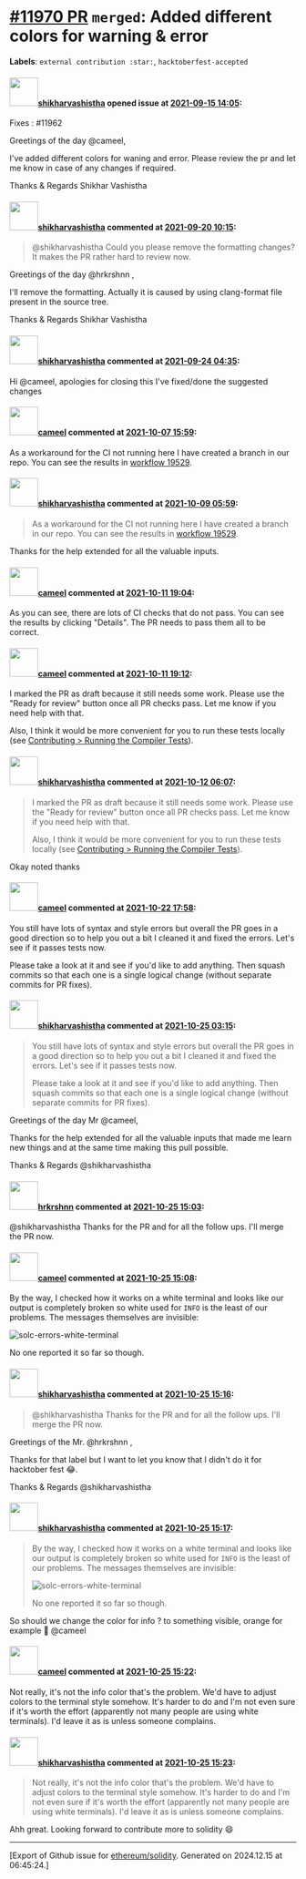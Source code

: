# [\#11970 PR](https://github.com/ethereum/solidity/pull/11970) `merged`: Added different colors for warning & error
**Labels**: `external contribution :star:`, `hacktoberfest-accepted`


#### <img src="https://avatars.githubusercontent.com/u/51105234?v=4" width="50">[shikharvashistha](https://github.com/shikharvashistha) opened issue at [2021-09-15 14:05](https://github.com/ethereum/solidity/pull/11970):

Fixes : #11962

Greetings of the day @cameel, 

I've added different colors for waning and error. Please review the pr and let me know in case of any changes if required.

Thanks & Regards
Shikhar Vashistha

#### <img src="https://avatars.githubusercontent.com/u/51105234?v=4" width="50">[shikharvashistha](https://github.com/shikharvashistha) commented at [2021-09-20 10:15](https://github.com/ethereum/solidity/pull/11970#issuecomment-922793982):

> @shikharvashistha Could you please remove the formatting changes? It makes the PR rather hard to review now.

Greetings of the day @hrkrshnn ,

I'll remove the formatting. Actually it is caused by using clang-format file present in the source tree.

Thanks & Regards
Shikhar Vashistha

#### <img src="https://avatars.githubusercontent.com/u/51105234?v=4" width="50">[shikharvashistha](https://github.com/shikharvashistha) commented at [2021-09-24 04:35](https://github.com/ethereum/solidity/pull/11970#issuecomment-926335047):

Hi @cameel, apologies for closing this I've fixed/done the suggested changes

#### <img src="https://avatars.githubusercontent.com/u/137030?v=4" width="50">[cameel](https://github.com/cameel) commented at [2021-10-07 15:59](https://github.com/ethereum/solidity/pull/11970#issuecomment-937930637):

As a workaround for the CI not running here I have created a branch in our repo. You can see the results in [workflow 19529](https://app.circleci.com/pipelines/github/ethereum/solidity/19546/workflows/0b665723-5871-4e6b-a533-3c359370275a).

#### <img src="https://avatars.githubusercontent.com/u/51105234?v=4" width="50">[shikharvashistha](https://github.com/shikharvashistha) commented at [2021-10-09 05:59](https://github.com/ethereum/solidity/pull/11970#issuecomment-939234755):

> As a workaround for the CI not running here I have created a branch in our repo. You can see the results in [workflow 19529](https://app.circleci.com/pipelines/github/ethereum/solidity/19546/workflows/0b665723-5871-4e6b-a533-3c359370275a).

Thanks for the help extended for all the valuable inputs.

#### <img src="https://avatars.githubusercontent.com/u/137030?v=4" width="50">[cameel](https://github.com/cameel) commented at [2021-10-11 19:04](https://github.com/ethereum/solidity/pull/11970#issuecomment-940367763):

As you can see, there are lots of CI checks that do not pass. You can see the results by clicking "Details". The PR needs to pass them all to be correct.

#### <img src="https://avatars.githubusercontent.com/u/137030?v=4" width="50">[cameel](https://github.com/cameel) commented at [2021-10-11 19:12](https://github.com/ethereum/solidity/pull/11970#issuecomment-940373253):

I marked the PR as draft because it still needs some work. Please use the "Ready for review" button once all PR checks pass. Let me know if you need help with that.

Also, I think it would be more convenient for you to run these tests locally (see [Contributing > Running the Compiler Tests](https://docs.soliditylang.org/en/latest/contributing.html#running-the-compiler-tests)).

#### <img src="https://avatars.githubusercontent.com/u/51105234?v=4" width="50">[shikharvashistha](https://github.com/shikharvashistha) commented at [2021-10-12 06:07](https://github.com/ethereum/solidity/pull/11970#issuecomment-940693864):

> I marked the PR as draft because it still needs some work. Please use the "Ready for review" button once all PR checks pass. Let me know if you need help with that.
> 
> Also, I think it would be more convenient for you to run these tests locally (see [Contributing > Running the Compiler Tests](https://docs.soliditylang.org/en/latest/contributing.html#running-the-compiler-tests)).

Okay noted thanks

#### <img src="https://avatars.githubusercontent.com/u/137030?v=4" width="50">[cameel](https://github.com/cameel) commented at [2021-10-22 17:58](https://github.com/ethereum/solidity/pull/11970#issuecomment-949849259):

You still have lots of syntax and style errors but overall the PR goes in a good direction so to help you out a bit I cleaned it and fixed the errors. Let's see if it passes tests now.

Please take a look at it and see if you'd like to add anything. Then squash commits so that each one is a single logical change (without separate commits for PR fixes).

#### <img src="https://avatars.githubusercontent.com/u/51105234?v=4" width="50">[shikharvashistha](https://github.com/shikharvashistha) commented at [2021-10-25 03:15](https://github.com/ethereum/solidity/pull/11970#issuecomment-950489143):

> You still have lots of syntax and style errors but overall the PR goes in a good direction so to help you out a bit I cleaned it and fixed the errors. Let's see if it passes tests now.
> 
> Please take a look at it and see if you'd like to add anything. Then squash commits so that each one is a single logical change (without separate commits for PR fixes).

Greetings of the day Mr @cameel,

Thanks for the help extended for all the valuable inputs that made me learn new things and at the same time making this pull possible.

Thanks & Regards
@shikharvashistha

#### <img src="https://avatars.githubusercontent.com/u/13174375?u=52d702cb6bec53b561afa293cf9cd53ef7a63924&v=4" width="50">[hrkrshnn](https://github.com/hrkrshnn) commented at [2021-10-25 15:03](https://github.com/ethereum/solidity/pull/11970#issuecomment-951020355):

@shikharvashistha Thanks for the PR and for all the follow ups. I'll merge the PR now.

#### <img src="https://avatars.githubusercontent.com/u/137030?v=4" width="50">[cameel](https://github.com/cameel) commented at [2021-10-25 15:08](https://github.com/ethereum/solidity/pull/11970#issuecomment-951024878):

By the way, I checked how it works on a white terminal and looks like our output is completely broken so white used for `INFO` is the least of our problems. The messages themselves are invisible:

![solc-errors-white-terminal](https://user-images.githubusercontent.com/137030/138721403-13b8a25a-a637-4e6e-adc2-b6b89b4061b9.png)

No one reported it so far so though.

#### <img src="https://avatars.githubusercontent.com/u/51105234?v=4" width="50">[shikharvashistha](https://github.com/shikharvashistha) commented at [2021-10-25 15:16](https://github.com/ethereum/solidity/pull/11970#issuecomment-951032697):

> @shikharvashistha Thanks for the PR and for all the follow ups. I'll merge the PR now.

Greetings of the Mr. @hrkrshnn ,

Thanks for that label but I want to let you know that I didn't do it for hacktober fest 😂.

Thanks & Regards 
@shikharvashistha

#### <img src="https://avatars.githubusercontent.com/u/51105234?v=4" width="50">[shikharvashistha](https://github.com/shikharvashistha) commented at [2021-10-25 15:17](https://github.com/ethereum/solidity/pull/11970#issuecomment-951033668):

> By the way, I checked how it works on a white terminal and looks like our output is completely broken so white used for `INFO` is the least of our problems. The messages themselves are invisible:
> 
> ![solc-errors-white-terminal](https://user-images.githubusercontent.com/137030/138721403-13b8a25a-a637-4e6e-adc2-b6b89b4061b9.png)
> 
> No one reported it so far so though.

So should we change the color for info ? to something visible, orange for example 🤔 @cameel

#### <img src="https://avatars.githubusercontent.com/u/137030?v=4" width="50">[cameel](https://github.com/cameel) commented at [2021-10-25 15:22](https://github.com/ethereum/solidity/pull/11970#issuecomment-951038595):

Not really, it's not the info color that's the problem. We'd have to adjust colors to the terminal style somehow. It's harder to do and I'm not even sure if it's worth the effort (apparently not many people are using white terminals). I'd leave it as is unless someone complains.

#### <img src="https://avatars.githubusercontent.com/u/51105234?v=4" width="50">[shikharvashistha](https://github.com/shikharvashistha) commented at [2021-10-25 15:23](https://github.com/ethereum/solidity/pull/11970#issuecomment-951040403):

> Not really, it's not the info color that's the problem. We'd have to adjust colors to the terminal style somehow. It's harder to do and I'm not even sure if it's worth the effort (apparently not many people are using white terminals). I'd leave it as is unless someone complains.

Ahh great. 
Looking forward to contribute more to solidity 😄


-------------------------------------------------------------------------------



[Export of Github issue for [ethereum/solidity](https://github.com/ethereum/solidity). Generated on 2024.12.15 at 06:45:24.]
